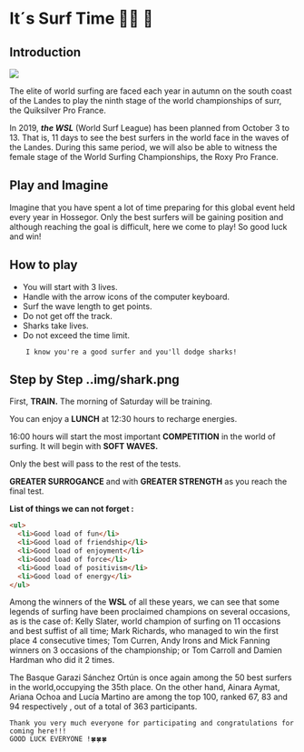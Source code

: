 # It´s Surf Time 🤙🏽 🌊 

## Introduction

![](https://media.giphy.com/media/KDQrFgdpFKYAo/giphy.gif)

The elite of world surfing are faced each year in autumn on the south coast of the Landes to play the ninth stage of the world championships of surr, the Quiksilver Pro France. 

In 2019, ***the WSL*** (World Surf League) has been planned from October 3 to 13. That is, 11 days to see the best surfers in the world face in the waves of the Landes. During this same period, we will also be able to witness the female stage of the World Surfing Championships, the Roxy Pro France.

## Play and Imagine

Imagine that you have spent a lot of time preparing for this global event held every year in Hossegor.
Only the best surfers will be gaining position and although reaching the goal is difficult, here we come to play! So good luck and win!

## How to play

- You will start with 3 lives.
- Handle with the arrow icons of the computer keyboard.
- Surf the wave length to get points.
- Do not get off the track.
- Sharks take lives.
- Do not exceed the time limit.

```
	I know you're a good surfer and you'll dodge sharks!
```


## Step by Step ..img/shark.png


First, **TRAIN.** The morning of Saturday will be training.

You can enjoy a **LUNCH** at 12:30 hours to recharge energies.

16:00 hours will start the most important **COMPETITION** in the world of surfing.
It will begin with **SOFT WAVES.**

Only the best will pass to the rest of the tests.

**GREATER SURROGANCE** and with **GREATER STRENGTH** as you reach the final test.


**List of things we can not forget :**
```html
<ul>
  <li>Good load of fun</li>
  <li>Good load of friendship</li>
  <li>Good load of enjoyment</li>
  <li>Good load of force</li>
  <li>Good load of positivism</li>
  <li>Good load of energy</li>
</ul>
```


Among the winners of the **WSL** of all these years, we can see that some legends of surfing have been proclaimed champions on several occasions, as is the case of: Kelly Slater, world champion of surfing on 11 occasions and best suffist of all time; Mark Richards, who managed to win the first place 4 consecutive times; Tom Curren, Andy Irons and Mick Fanning winners on 3 occasions of the championship; or Tom Carroll and Damien Hardman who did it 2 times.

The Basque Garazi Sánchez Ortún is once again among the 50 best surfers in the world,occupying the 35th place. On the other hand, Ainara Aymat, Ariana Ochoa and Lucía Martino are among the top 100, ranked 67, 83 and 94 respectively , out of a total of 363 participants.

```
Thank you very much everyone for participating and congratulations for coming here!!!
GOOD LUCK EVERYONE !🍀🍀🍀
```
